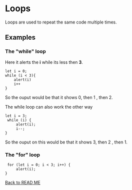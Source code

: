 # Loops
Loops are used to repeat the same code multiple times.

## Examples
### The "while" loop
Here it alerts the **i** while its less then **3**.
```
let i = 0;
while (i < 3){
    alert(i)
    i++
}
```

So the ouput would be that it shows 0, then 1 , then 2.

The while loop can also work the other way
```
let i = 3;
 while (i) {
     alert(i);
     i--;
}
```

So the ouput on this would be that it shows 3, then 2 , then 1.

### The "for" loop

```
 for (let i = 0; i < 3; i++) {
     alert(i);
}
```


[Back to READ ME](README.md)